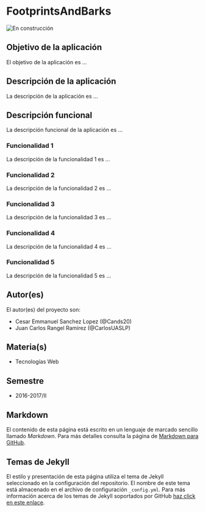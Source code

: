 # FootprintsAndBarks

![En construcción](https://upload.wikimedia.org/wikipedia/commons/e/ef/En_construccion.jpg)

## Objetivo de la aplicación
El objetivo de la aplicación es ...

## Descripción de la aplicación
La descripción de la aplicación es ...

## Descripción funcional
La descripción funcional de la aplicación es ...

### Funcionalidad 1
La descripción de la funcionalidad 1 es ...

### Funcionalidad 2
La descripción de la funcionalidad 2 es ...

### Funcionalidad 3
La descripción de la funcionalidad 3 es ...

### Funcionalidad 4
La descripción de la funcionalidad 4 es ...

### Funcionalidad 5
La descripción de la funcionalidad 5 es ...

## Autor(es)
El autor(es) del proyecto son:
- Cesar Emmanuel Sanchez Lopez (@Cands20)
- Juan Carlos Rangel Ramirez (@CarlosUASLP)

## Materia(s)
- Tecnologías Web

## Semestre
- 2016-2017/II

## Markdown
El contenido de esta página está escrito en un lenguaje de marcado sencillo llamado *Markdown*. Para más detalles consulta la página de [Markdown para GitHub](https://guides.github.com/features/mastering-markdown/).

## Temas de Jekyll
El estilo y presentación de esta página utiliza el tema de Jekyll seleccionado en la configuración del repositorio. El nombre de este tema está almacenado en el archivo de configuración `_config.yml`. Para más información acerca de los temas de Jekyll soportados por GitHub [haz click en este enlace](https://pages.github.com/themes/).
